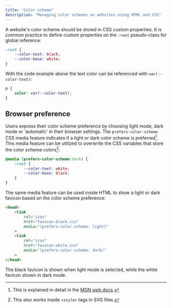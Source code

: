 ```yaml
---
title: "Color scheme"
description: "Managing color schemes on websites using HTML and CSS"
---
```


A website's color scheme should be stored in CSS custom properties.
It is common practice to define custom properties on the `:root` pseudo-class for global reference:

```css
:root {
    --color-text: black;
    --color-base: white;
}
```

With the code example above the text color can be referenced with `var(--color-text)`:

```css
p {
    color: var(--color-text);
}
```

## Browser preference
Users express their color scheme preference by choosing light mode, dark mode or 'automatic' in their browser settings.
The `prefers-color-scheme` CSS media feature indicates if a light or dark color scheme is preferred[^1].
This media feature can be utilized to overwrite the CSS variables that store the color scheme colors[^2]:

```css
@media (prefers-color-scheme:dark) {
    :root {
        --color-text: white;
        --color-base: black;
    }
}
```

[^1]: This is explained in detail in the [MDN web docs](https://developer.mozilla.org/en-US/docs/Web/CSS/@media/prefers-color-scheme).
[^2]: This also works inside `<style>` tags in SVG files.

The same media feature can be used inside HTML to show a light or dark favicon based on the color scheme preference:

```html
<head>
    <link
        rel="icon"
        href="favicon-black.ico"
        media="(prefers-color-scheme: light)"
    >
    <link
        rel="icon"
        href="favicon-white.ico"
        media="(prefers-color-scheme: dark)"
    >
</head>
```

The black favicon is shown when light mode is selected, while the white favicon shown in dark mode.
